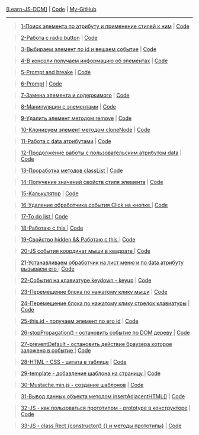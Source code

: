 <a href="https://dmitriy-1986.github.io/Learn-JS-DOM/">[Learn-JS-DOM]</a> | <a href="https://github.com/Dmitriy-1986/Learn-JS-DOM">Code</a> |
<a href='https://github.com/Dmitriy-1986'>My-GitHub</a>
<hr>

><a href="https://dmitriy-1986.github.io/Learn-JS-DOM/learn-1.html">1-Поиск элемента по атрибуту и применение стилей к ним</a> | <a href="https://github.com/Dmitriy-1986/Learn-JS-DOM/blob/main/learn-1.html">Code</a><br>

><a href="https://dmitriy-1986.github.io/Learn-JS-DOM/learn-2.html">2-Работа с radio button</a> | <a href="https://github.com/Dmitriy-1986/Learn-JS-DOM/blob/main/learn-2.html">Code</a><br>

><a href="https://dmitriy-1986.github.io/Learn-JS-DOM/learn-3.html">3-Выбираем элемент по id и вешаем событие</a> | <a href="https://github.com/Dmitriy-1986/Learn-JS-DOM/blob/main/learn-3.html">Code</a><br>

><a href="https://dmitriy-1986.github.io/Learn-JS-DOM/learn-4.html">4-В консоли получаем информацию об элементах</a> | <a href="https://github.com/Dmitriy-1986/Learn-JS-DOM/blob/main/learn-4.html">Code</a><br>

><a href="https://dmitriy-1986.github.io/Learn-JS-DOM/learn-5.html">5-Prompt and breake</a> | <a href="https://github.com/Dmitriy-1986/Learn-JS-DOM/blob/main/learn-5.html">Code</a><br>

><a href="https://dmitriy-1986.github.io/Learn-JS-DOM/learn-6.html">6-Prompt</a> | <a href="https://github.com/Dmitriy-1986/Learn-JS-DOM/blob/main/learn-6.html">Code</a><br>

><a href="https://dmitriy-1986.github.io/Learn-JS-DOM/learn-7.html">7-Замена элемента и содержимого</a> | <a href="https://github.com/Dmitriy-1986/Learn-JS-DOM/blob/main/learn-7.html">Code</a><br>

><a href="https://dmitriy-1986.github.io/Learn-JS-DOM/learn-8.html">8-Манипуляции с элементами</a> | <a href="https://github.com/Dmitriy-1986/Learn-JS-DOM/blob/main/learn-8.html">Code</a><br>

><a href="https://dmitriy-1986.github.io/Learn-JS-DOM/learn-9.html">9-Удалить элемент методом remove</a> | <a href="https://github.com/Dmitriy-1986/Learn-JS-DOM/blob/main/learn-9.html">Code</a><br>

><a href="https://dmitriy-1986.github.io/Learn-JS-DOM/learn-10.html">10-Клонируем элемент методом cloneNode</a> | <a href="https://github.com/Dmitriy-1986/Learn-JS-DOM/blob/main/learn-10.html">Code</a><br>

><a href="https://dmitriy-1986.github.io/Learn-JS-DOM/learn-11.html">11-Работа с data атрибутами</a> | <a href="https://github.com/Dmitriy-1986/Learn-JS-DOM/blob/main/learn-11.html">Code</a><br>

><a href="https://dmitriy-1986.github.io/Learn-JS-DOM/learn-12.html">12-Продолжение работы с пользовательским атрибутом data</a> | <a href="https://github.com/Dmitriy-1986/Learn-JS-DOM/blob/main/learn-12.html">Code</a><br>

><a href="https://dmitriy-1986.github.io/Learn-JS-DOM/learn-13.html">13-Проработка методов classList </a> | <a href="https://github.com/Dmitriy-1986/Learn-JS-DOM/blob/main/learn-13.html">Code</a><br>

><a href="https://dmitriy-1986.github.io/Learn-JS-DOM/learn-14.html">14-Получение значений свойств стиля элемента</a> | <a href="https://github.com/Dmitriy-1986/Learn-JS-DOM/blob/main/learn-14.html">Code</a><br>

><a href="https://dmitriy-1986.github.io/Learn-JS-DOM/learn-15.html">15-Калькулятор</a> | <a href="https://github.com/Dmitriy-1986/Learn-JS-DOM/blob/main/learn-15.html">Code</a><br>

><a href="https://dmitriy-1986.github.io/Learn-JS-DOM/learn-16.html">16-Удаление обработчика события Click на кнопке  </a> | <a href="https://github.com/Dmitriy-1986/Learn-JS-DOM/blob/main/learn-16.html">Code</a><br>

><a href="https://dmitriy-1986.github.io/Learn-JS-DOM/learn-17.html">17-To do list  </a> | <a href="https://github.com/Dmitriy-1986/Learn-JS-DOM/blob/main/learn-17.html">Code</a><br>

><a href="https://dmitriy-1986.github.io/Learn-JS-DOM/learn-18.html">18-Работаю с this  </a> | <a href="https://github.com/Dmitriy-1986/Learn-JS-DOM/blob/main/learn-18.html">Code</a><br>

><a href="https://dmitriy-1986.github.io/Learn-JS-DOM/learn-19.html">19-Свойство hidden && Работаю с this  </a> | <a href="https://github.com/Dmitriy-1986/Learn-JS-DOM/blob/main/learn-19.html">Code</a><br>

><a href="https://dmitriy-1986.github.io/Learn-JS-DOM/learn-20.html">20-JS события координат мыши в квадрате  </a> | <a href="https://github.com/Dmitriy-1986/Learn-JS-DOM/blob/main/learn-20.html">Code</a><br>

><a href="https://dmitriy-1986.github.io/Learn-JS-DOM/learn-21.html">21-Устанавливаем обработчик на лист меню и по data атрибуту вызываем его  </a> | <a href="https://github.com/Dmitriy-1986/Learn-JS-DOM/blob/main/learn-21.html">Code</a><br>

><a href="https://dmitriy-1986.github.io/Learn-JS-DOM/learn-22.html">22-События на клавиатуре keydown - keyup</a> | <a href="https://github.com/Dmitriy-1986/Learn-JS-DOM/blob/main/learn-22.html">Code</a><br>

><a href="https://dmitriy-1986.github.io/Learn-JS-DOM/learn-23.html">23-Перемещение блока по нажатому клику мыши</a> | <a href="https://github.com/Dmitriy-1986/Learn-JS-DOM/blob/main/learn-23.html">Code</a><br>

><a href="https://dmitriy-1986.github.io/Learn-JS-DOM/learn-24.html">24-Перемещение блока по нажатому клику стрелок клавиатуры</a> | <a href="https://github.com/Dmitriy-1986/Learn-JS-DOM/blob/main/learn-24.html">Code</a><br>

><a href="https://dmitriy-1986.github.io/Learn-JS-DOM/learn-25.html">25-this.id - получаем элемент по его id</a> | <a href="https://github.com/Dmitriy-1986/Learn-JS-DOM/blob/main/learn-25.html">Code</a><br>

><a href="https://dmitriy-1986.github.io/Learn-JS-DOM/learn-26.html">26-stopPropagation() - остановить событие по DOM дереву </a> | <a href="https://github.com/Dmitriy-1986/Learn-JS-DOM/blob/main/learn-26.html">Code</a><br>

><a href="https://dmitriy-1986.github.io/Learn-JS-DOM/learn-27.html">27-preventDefault - остановить действие браузера которое заложено в событие </a> | <a href="https://github.com/Dmitriy-1986/Learn-JS-DOM/blob/main/learn-27.html">Code</a><br>

><a href="https://dmitriy-1986.github.io/Learn-JS-DOM/learn-28.html">28-HTML - CSS - цитата в таблице</a> | <a href="https://github.com/Dmitriy-1986/Learn-JS-DOM/blob/main/learn-28.html">Code</a><br>

><a href="https://dmitriy-1986.github.io/Learn-JS-DOM/learn-29.html">29-template - добавление шаблона на страницу </a> | <a href="https://github.com/Dmitriy-1986/Learn-JS-DOM/blob/main/learn-29.html">Code</a><br>

><a href="https://dmitriy-1986.github.io/Learn-JS-DOM/learn-30.html">30-Mustache.min.js - создание шаблонов</a> | <a href="https://github.com/Dmitriy-1986/Learn-JS-DOM/blob/main/learn-30.html">Code</a><br>

><a href="https://dmitriy-1986.github.io/Learn-JS-DOM/learn-31.html">31-Вывод данных объекта методом insertAdjacentHTML()</a> | <a href="https://github.com/Dmitriy-1986/Learn-JS-DOM/blob/main/learn-31.html">Code</a><br>

><a href="https://dmitriy-1986.github.io/Learn-JS-DOM/learn-32.html">32-JS - как пользоваться прототипом - prototype в конструкторе</a> | <a href="https://github.com/Dmitriy-1986/Learn-JS-DOM/blob/main/learn-32.html">Code</a><br>

><a href="https://dmitriy-1986.github.io/Learn-JS-DOM/learn-33.html">33-JS - class Rect {constructor() {} и методы прототипы}</a> | <a href="https://github.com/Dmitriy-1986/Learn-JS-DOM/blob/main/learn-33.html">Code</a><br>
